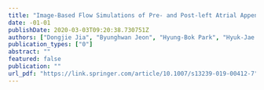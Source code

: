 ```yaml
---
title: "Image-Based Flow Simulations of Pre- and Post-left Atrial Appendage Closure in the Left Atrium textbar SpringerLink"
date: -01-01
publishDate: 2020-03-03T09:20:38.730751Z
authors: ["Dongjie Jia", "Byunghwan Jeon", "Hyung-Bok Park", "Hyuk-Jae Chang", "Lucy Zhang"]
publication_types: ["0"]
abstract: ""
featured: false
publication: ""
url_pdf: "https://link.springer.com/article/10.1007/s13239-019-00412-7"
---
```


